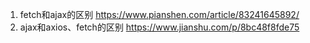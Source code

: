 <!--
 * @Author: your name
 * @Date: 2021-06-24 11:47:03
 * @LastEditTime: 2021-06-24 11:49:59
 * @LastEditors: Please set LastEditors
 * @Description: In User Settings Edit
 * @FilePath: /methodsAccumulation/JS/API.md
-->
1. fetch和ajax的区别
https://www.pianshen.com/article/83241645892/
2. ajax和axios、fetch的区别
https://www.jianshu.com/p/8bc48f8fde75